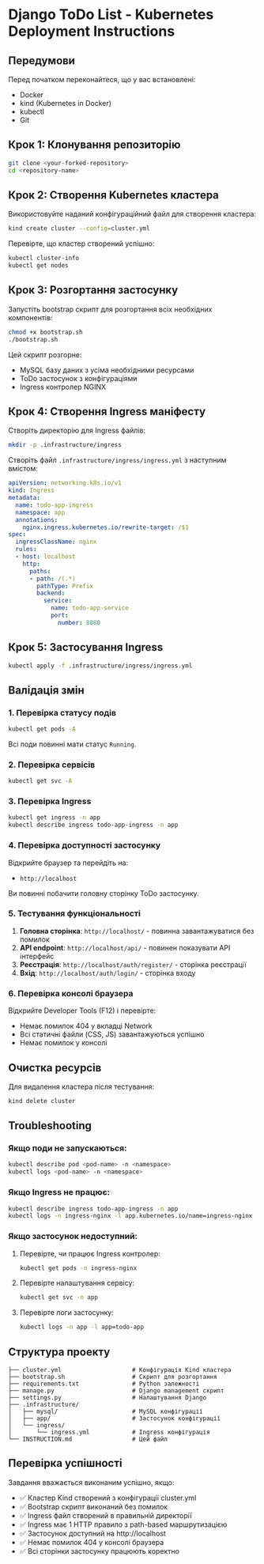 # Django ToDo List - Kubernetes Deployment Instructions

## Передумови

Перед початком переконайтеся, що у вас встановлені:
- Docker
- kind (Kubernetes in Docker)
- kubectl
- Git

## Крок 1: Клонування репозиторію

```bash
git clone <your-forked-repository>
cd <repository-name>
```

## Крок 2: Створення Kubernetes кластера

Використовуйте наданий конфігураційний файл для створення кластера:

```bash
kind create cluster --config=cluster.yml
```

Перевірте, що кластер створений успішно:

```bash
kubectl cluster-info
kubectl get nodes
```

## Крок 3: Розгортання застосунку

Запустіть bootstrap скрипт для розгортання всіх необхідних компонентів:

```bash
chmod +x bootstrap.sh
./bootstrap.sh
```

Цей скрипт розгорне:
- MySQL базу даних з усіма необхідними ресурсами
- ToDo застосунок з конфігураціями
- Ingress контролер NGINX

## Крок 4: Створення Ingress маніфесту

Створіть директорію для Ingress файлів:

```bash
mkdir -p .infrastructure/ingress
```

Створіть файл `.infrastructure/ingress/ingress.yml` з наступним вмістом:

```yaml
apiVersion: networking.k8s.io/v1
kind: Ingress
metadata:
  name: todo-app-ingress
  namespace: app
  annotations:
    nginx.ingress.kubernetes.io/rewrite-target: /$1
spec:
  ingressClassName: nginx
  rules:
  - host: localhost
    http:
      paths:
      - path: /(.*)
        pathType: Prefix
        backend:
          service:
            name: todo-app-service
            port:
              number: 8080
```

## Крок 5: Застосування Ingress

```bash
kubectl apply -f .infrastructure/ingress/ingress.yml
```

## Валідація змін

### 1. Перевірка статусу подів

```bash
kubectl get pods -A
```

Всі поди повинні мати статус `Running`.

### 2. Перевірка сервісів

```bash
kubectl get svc -A
```

### 3. Перевірка Ingress

```bash
kubectl get ingress -n app
kubectl describe ingress todo-app-ingress -n app
```

### 4. Перевірка доступності застосунку

Відкрийте браузер та перейдіть на:
- `http://localhost`

Ви повинні побачити головну сторінку ToDo застосунку.

### 5. Тестування функціональності

1. **Головна сторінка**: `http://localhost/` - повинна завантажуватися без помилок
2. **API endpoint**: `http://localhost/api/` - повинен показувати API інтерфейс
3. **Реєстрація**: `http://localhost/auth/register/` - сторінка реєстрації
4. **Вхід**: `http://localhost/auth/login/` - сторінка входу

### 6. Перевірка консолі браузера

Відкрийте Developer Tools (F12) і перевірте:
- Немає помилок 404 у вкладці Network
- Всі статичні файли (CSS, JS) завантажуються успішно
- Немає помилок у консолі

## Очистка ресурсів

Для видалення кластера після тестування:

```bash
kind delete cluster
```

## Troubleshooting

### Якщо поди не запускаються:

```bash
kubectl describe pod <pod-name> -n <namespace>
kubectl logs <pod-name> -n <namespace>
```

### Якщо Ingress не працює:

```bash
kubectl describe ingress todo-app-ingress -n app
kubectl logs -n ingress-nginx -l app.kubernetes.io/name=ingress-nginx
```

### Якщо застосунок недоступний:

1. Перевірте, чи працює Ingress контролер:
   ```bash
   kubectl get pods -n ingress-nginx
   ```

2. Перевірте налаштування сервісу:
   ```bash
   kubectl get svc -n app
   ```

3. Перевірте логи застосунку:
   ```bash
   kubectl logs -n app -l app=todo-app
   ```

## Структура проекту

```
├── cluster.yml                    # Конфігурація Kind кластера
├── bootstrap.sh                   # Скрипт для розгортання
├── requirements.txt               # Python залежності
├── manage.py                      # Django management скрипт
├── settings.py                    # Налаштування Django
├── .infrastructure/
│   ├── mysql/                     # MySQL конфігурації
│   ├── app/                       # Застосунок конфігурації
│   └── ingress/
│       └── ingress.yml            # Ingress конфігурація
└── INSTRUCTION.md                 # Цей файл
```

## Перевірка успішності

Завдання вважається виконаним успішно, якщо:
- ✅ Кластер Kind створений з конфігурації cluster.yml
- ✅ Bootstrap скрипт виконаний без помилок
- ✅ Ingress файл створений в правильній директорії
- ✅ Ingress має 1 HTTP правило з path-based маршрутизацією
- ✅ Застосунок доступний на http://localhost
- ✅ Немає помилок 404 у консолі браузера
- ✅ Всі сторінки застосунку працюють коректно
